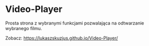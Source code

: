 # Video-Player
Prosta strona z wybranymi funkcjami pozwalająca na odtwarzanie wybranego filmu.

Zobacz: https://lukaszskuzjus.github.io/Video-Player/
